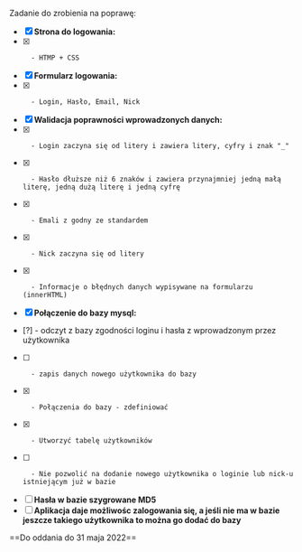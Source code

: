 Zadanie do zrobienia na poprawę:

- [x]    **Strona do logowania:** 
- [x]       - HTMP + CSS
- [x]    **Formularz logowania:**
- [x]    	- Login, Hasło, Email, Nick
- [x]    **Walidacja poprawności wprowadzonych danych:** 
- [x]    	- Login zaczyna się od litery i zawiera litery, cyfry i znak "_"
- [x]    	- Hasło dłuższe niż 6 znaków i zawiera przynajmniej jedną małą literę, jedną dużą literę i jedną cyfrę
- [x]    	- Emali z godny ze standardem
- [x]    	- Nick zaczyna się od litery
- [x]    	- Informacje o błędnych danych wypisywane na formularzu (innerHTML)
- [x]    **Połączenie do bazy mysql:**
- [?]    	- odczyt z bazy zgodności loginu i hasła z wprowadzonym przez użytkownika
- [ ]    	- zapis danych nowego użytkownika do bazy
- [x]    	- Połączenia do bazy - zdefiniować
- [x]    	- Utworzyć tabelę użytkowników
- [ ]    	- Nie pozwolić na dodanie nowego użytkownika o loginie lub nick-u istniejącym już w bazie
- [ ]    **Hasła w bazie szygrowane MD5**
- [ ]    **Aplikacja daje możliwośc zalogowania się, a jeśli nie ma w bazie jeszcze takiego użytkownika to można go dodać do bazy**

==Do oddania do 31 maja 2022==